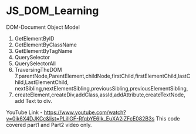 # JS_DOM_Learning
DOM-Document Object Model
1. GetElementByID
2. GetElementByClassName
3. GetElementByTagName
4. QuerySelector
5. QuerySelectorAll
6. TraversingTheDOM
7.parentNode,ParentElement,childNode,firstChild,firstElementChild,lastChild,LastElementChild,
 nextSibling,nextElementSibling,previousSibling,previousElementSibling,
8. createElement,createDiv,addClass,assId,addAttribute,createTextNode, add Text to div.


 YouTube Link - https://www.youtube.com/watch?v=0ik6X4DJKCc&list=PLillGF-RfqbYE6Ik_EuXA2iZFcE082B3s 
 This code covered part1 and Part2 video only.
